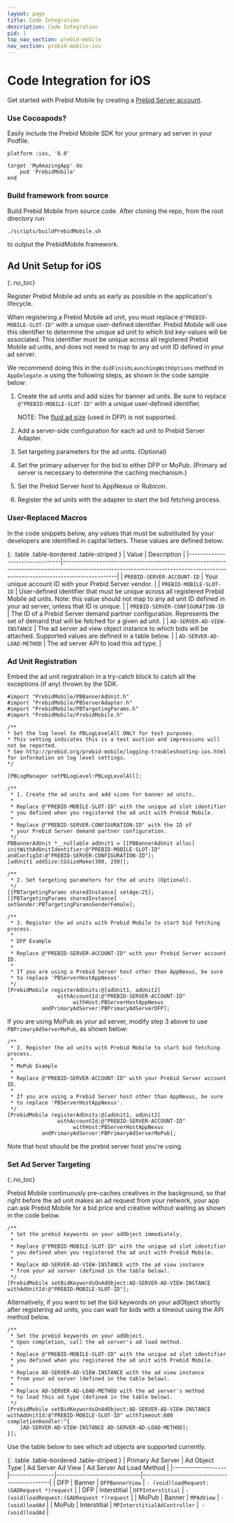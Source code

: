 ```yaml
---
layout: page
title: Code Integration
description: Code Integration
pid: 1
top_nav_section: prebid-mobile
nav_section: prebid-mobile-ios
---
```



<div class="bs-docs-section" markdown="1">

# Code Integration for iOS

Get started with Prebid Mobile by creating a [Prebid Server account]({{site.github.url}}/prebid-mobile/prebid-mobile-pbs.html).

### Use Cocoapods?

Easily include the Prebid Mobile SDK for your primary ad server in your Podfile.

```
platform :ios, '8.0'

target 'MyAmazingApp' do
    pod 'PrebidMobile'
end
```

### Build framework from source

Build Prebid Mobile from source code. After cloning the repo, from the root directory run

```
./scripts/buildPrebidMobile.sh
```

to output the PrebidMobile.framework.


## Ad Unit Setup for iOS
{:.no_toc}

Register Prebid Mobile ad units as early as possible in the application's lifecycle.  

When registering a Prebid Mobile ad unit, you must replace `@"PREBID-MOBILE-SLOT-ID"` with a unique user-defined identifier.  Prebid Mobile will use this identifier to determine the unique ad unit to which bid key-values will be associated.  This identifier must be unique across all registered Prebid Mobile ad units, and does not need to map to any ad unit ID defined in your ad server.

We recommend doing this in the `didFinishLaunchingWithOptions` method in `AppDelegate.m` using the following steps, as shown in the code sample below:

1. Create the ad units and add sizes for banner ad units.  Be sure to replace `@"PREBID-MOBILE-SLOT-ID"` with a unique user-defined identifier.

   NOTE: The [fluid ad size](https://developers.google.com/mobile-ads-sdk/docs/dfp/ios/api/reference/Constants#/c:@kGADAdSizeFluid) (used in DFP) is not supported.

2. Add a server-side configuration for each ad unit to Prebid Server Adapter.
3. Set targeting parameters for the ad units. (Optional)
4. Set the primary adserver for the bid to either DFP or MoPub. (Primary ad server is necessary to determine the caching mechanism.)
5. Set the Prebid Server host to AppNexus or Rubicon.
6. Register the ad units with the adapter to start the bid fetching process.

### User-Replaced Macros

In the code snippets below, any values that must be substituted by your developers are identified in capital letters.  These values are defined below:

{: .table .table-bordered .table-striped }
| Value | Description |
|--------------------------------|-------------------------------------------------------------------------------------------------------------------------------------------------------------------------------|
| `PREBID-SERVER-ACCOUNT-ID` | Your unique account ID with your Prebid Server vendor.  |
| `PREBID-MOBILE-SLOT-ID` | User-defined identifier that must be unique across all registered Prebid Mobile ad units.  Note: this value should not map to any ad unit ID defined in your ad server, unless that ID is unique. |
| `PREBID-SERVER-CONFIGURATION-ID` | The ID of a Prebid Server demand partner configuration.  Represents the set of demand that will be fetched for a given ad unit. |
| `AD-SERVER-AD-VIEW-INSTANCE` | The ad server ad view object instance to which bids will be attached.  Supported values are defined in a table below. |
| `AD-SERVER-AD-LOAD-METHOD` | The ad server API to load this ad type. |

### Ad Unit Registration

Embed the ad unit registration in a try-catch block to catch all the exceptions (if any) thrown by the SDK.

```
#import "PrebidMobile/PBBannerAdUnit.h"
#import "PrebidMobile/PBServerAdapter.h"
#import "PrebidMobile/PBTargetingParams.h"
#import "PrebidMobile/PrebidMobile.h"

/**
* Set the log level to PBLogLevelAll ONLY for test purposes.
* This setting indicates this is a test auction and impressions will not be reported.
* See http://prebid.org/prebid-mobile/logging-troubleshooting-ios.html for information on log level settings.
*/

[PBLogManager setPBLogLevel:PBLogLevelAll];

/**
 * 1. Create the ad units and add sizes for banner ad units.
 *
 * Replace @"PREBID-MOBILE-SLOT-ID" with the unique ad slot identifier
 * you defined when you registered the ad unit with Prebid Mobile.
 *
 * Replace @"PREBID-SERVER-CONFIGURATION-ID" with the ID of
 * your Prebid Server demand partner configuration.
 */
PBBannerAdUnit *__nullable adUnit1 = [[PBBannerAdUnit alloc] initWithAdUnitIdentifier:@"PREBID-MOBILE-SLOT-ID" andConfigId:@"PREBID-SERVER-CONFIGURATION-ID"];
[adUnit1 addSize:CGSizeMake(300, 250)];

/**
 * 2. Set targeting parameters for the ad units (Optional).
 */
[[PBTargetingParams sharedInstance] setAge:25];
[[PBTargetingParams sharedInstance] setGender:PBTargetingParamsGenderFemale];

/**
 * 3. Register the ad units with Prebid Mobile to start bid fetching process.
 *
 * DFP Example
 *
 * Replace @"PREBID-SERVER-ACCOUNT-ID" with your Prebid Server account ID.
 *
 * If you are using a Prebid Server host other than AppNexus, be sure
 * to replace 'PBServerHostAppNexus'.
 */
[PrebidMobile registerAdUnits:@[adUnit1, adUnit2]
          		withAccountId:@"PREBID-SERVER-ACCOUNT-ID"
               		 withHost:PBServerHostAppNexus
    	   andPrimaryAdServer:PBPrimaryAdServerDFP];
```

If you are using MoPub as your ad server, modify step 3 above to use `PBPrimaryAdServerMoPub`, as shown below:
```
/**
 * 3. Register the ad units with Prebid Mobile to start bid fetching process.
 *
 * MoPub Example
 *
 * Replace @"PREBID-SERVER-ACCOUNT-ID" with your Prebid Server account ID.
 *
 * If you are using a Prebid Server host other than AppNexus, be sure
 * to replace 'PBServerHostAppNexus'.
 */
[PrebidMobile registerAdUnits:@[adUnit1, adUnit2]
          		withAccountId:@"PREBID-SERVER-ACCOUNT-ID"
               		 withHost:PBServerHostAppNexus
    	   andPrimaryAdServer:PBPrimaryAdServerMoPub];
```
Note that host should be the prebid server host you're using.

### Set Ad Server Targeting
{:.no_toc}

Prebid Mobile continuously pre-caches creatives in the background, so that right before the ad unit makes an ad request from your network, your app can ask Prebid Mobile for a bid price and creative without waiting as shown in the code below.


```
/**
 * Set the prebid keywords on your adObject immediately.
 *
 * Replace @"PREBID-MOBILE-SLOT-ID" with the unique ad slot identifier
 * you defined when you registered the ad unit with Prebid Mobile.
 *
 * Replace AD-SERVER-AD-VIEW-INSTANCE with the ad view instance
 * from your ad server (defined in the table below).
 */
[PrebidMobile setBidKeywordsOnAdObject:AD-SERVER-AD-VIEW-INSTANCE withAdUnitId:@"PREBID-MOBILE-SLOT-ID"];
```

Alternatively, if you want to set the bid keywords on your adObject shortly after registering ad units, you can wait for bids with a timeout using the API method below.

```
/**
 * Set the prebid keywords on your adObject.  
 * Upon completion, call the ad server's ad load method.
 *
 * Replace @"PREBID-MOBILE-SLOT-ID" with the unique ad slot identifier
 * you defined when you registered the ad unit with Prebid Mobile.
 *
 * Replace AD-SERVER-AD-VIEW-INSTANCE with the ad view instance
 * from your ad server (defined in the table below).
 *
 * Replace AD-SERVER-AD-LOAD-METHOD with the ad server's method
 * to load this ad type (defined in the table below).
 */
[PrebidMobile setBidKeywordsOnAdObject:AD-SERVER-AD-VIEW-INSTANCE withAdUnitId:@"PREBID-MOBILE-SLOT-ID" withTimeout:600 completionHandler:^{
    [AD-SERVER-AD-VIEW-INSTANCE AD-SERVER-AD-LOAD-METHOD];
}];
```

Use the table below to see which ad objects are supported currently.

{: .table .table-bordered .table-striped }
| Primary Ad Server | Ad Object Type | Ad Server Ad View            | Ad Server Ad Load Method                    |
|-------------------|----------------|------------------------------|---------------------------------------------|
| DFP               | Banner         | `DFPBannerView`              | `- (void)loadRequest:(GADRequest *)request` |
| DFP               | Interstitial   | `DFPInterstitial`            | `- (void)loadRequest:(GADRequest *)request` |
| MoPub             | Banner         | `MPAdView`                   | `- (void)loadAd`                            |
| MoPub             | Interstitial   | `MPInterstitialAdController` |` - (void)loadAd`                            |




</div>
